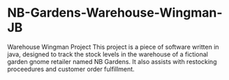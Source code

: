 # NB-Gardens-Warehouse-Wingman-JB
Warehouse Wingman Project
This project is a piece of software written in java, designed to track the stock levels in the warehouse of a fictional garden gnome retailer named NB Gardens. It also assists with restocking proceedures and customer order fulfillment.
